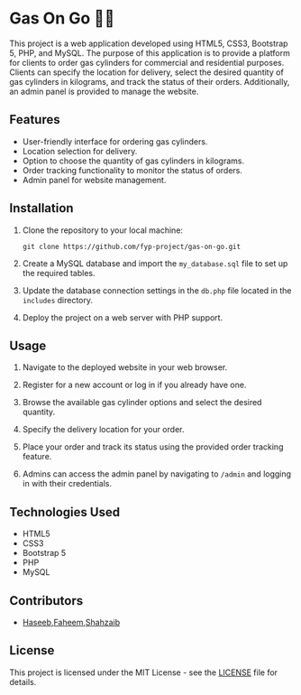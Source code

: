 # Gas On Go 🚚💨

This project is a web application developed using HTML5, CSS3, Bootstrap 5, PHP, and MySQL. The purpose of this application is to provide a platform for clients to order gas cylinders for commercial and residential purposes. Clients can specify the location for delivery, select the desired quantity of gas cylinders in kilograms, and track the status of their orders. Additionally, an admin panel is provided to manage the website.

## Features

- User-friendly interface for ordering gas cylinders.
- Location selection for delivery.
- Option to choose the quantity of gas cylinders in kilograms.
- Order tracking functionality to monitor the status of orders.
- Admin panel for website management.

## Installation

1. Clone the repository to your local machine:

   ```
   git clone https://github.com/fyp-project/gas-on-go.git
   ```

2. Create a MySQL database and import the `my_database.sql` file to set up the required tables.

3. Update the database connection settings in the `db.php` file located in the `includes` directory.

4. Deploy the project on a web server with PHP support.

## Usage

1. Navigate to the deployed website in your web browser.

2. Register for a new account or log in if you already have one.

3. Browse the available gas cylinder options and select the desired quantity.

4. Specify the delivery location for your order.

5. Place your order and track its status using the provided order tracking feature.

6. Admins can access the admin panel by navigating to `/admin` and logging in with their credentials.

## Technologies Used

- HTML5
- CSS3
- Bootstrap 5
- PHP
- MySQL

## Contributors

- [Haseeb,Faheem,Shahzaib](https://github.com/your-username)

## License

This project is licensed under the MIT License - see the [LICENSE](LICENSE) file for details.
